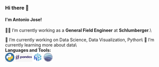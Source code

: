 ### Hi there 👋  

#### I'm Antonio Jose!   

👨‍💻 I’m currently working as a <b>General Field Engineer</b> at <b>Schlumberger</b>.\

🔭 I’m currently working on Data Science, Data Visualization, Python\ 
🌱 I’m currently learning more about data\  
**Languages and Tools:**    
<code><img height="30" src="Images/python.png"></code> <code><img height="30" src="Images/pandas.png"></code>  <code><img height="30" src="Images/numpy.png"></code> <code><img height="30" src="Images/seaborn.png"></code>
